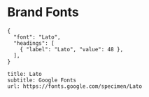 # Brand Fonts
```type
{
  "font": "Lato",
  "headings": [
    { "label": "Lato", "value": 48 },
  ],
}
```
```download|span-2
title: Lato 
subtitle: Google Fonts
url: https://fonts.google.com/specimen/Lato
```
